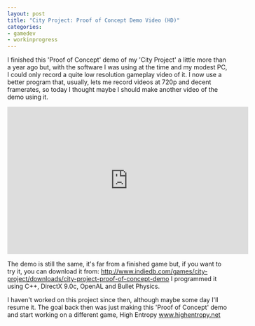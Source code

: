 ```yaml
---
layout: post
title: "City Project: Proof of Concept Demo Video (HD)"
categories:
- gamedev
- workinprogress
---
```


I finished this 'Proof of Concept' demo of my 'City Project' a little more than a year ago but, with the software I was using at the time and my modest PC, I could only record a quite low resolution gameplay video of it. I now use a better program that, usually, lets me record videos at 720p and decent framerates, so today I thought maybe I should make another video of the demo using it.

<div style="text-align: center;">
<iframe allowfullscreen="allowfullscreen" frameborder="0" height="336" src="http://www.youtube.com/embed/13oEmJQ9NSw" width="550"></iframe>
</div>



The demo is still the same, it's far from a finished game but, if you want to try it, you can download it from: <a href="http://www.indiedb.com/games/city-project/downloads/city-project-proof-of-concept-demo">http://www.indiedb.com/games/city-project/downloads/city-project-proof-of-concept-demo</a> I programmed it using C++, DirectX 9.0c, OpenAL and Bullet Physics.

I haven't worked on this project since then, although maybe some day I'll resume it. The goal back then was just making this 'Proof of Concept' demo and start working on a different game, High Entropy <a href="http://www.highentropy.net">www.highentropy.net</a>

